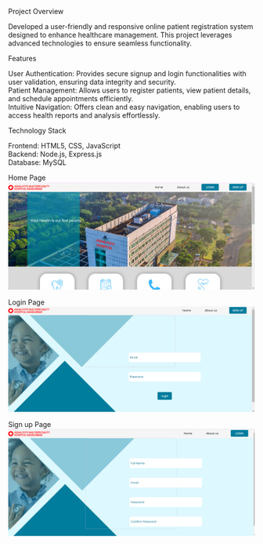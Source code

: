 Project Overview

Developed a user-friendly and responsive online patient registration system designed to enhance healthcare management. This project leverages advanced technologies to ensure seamless functionality.

Features 

User Authentication: Provides secure signup and login functionalities with user validation, ensuring data integrity and security.                                             
Patient Management: Allows users to register patients, view patient details, and schedule appointments efficiently.                                                          
Intuitive Navigation: Offers clean and easy navigation, enabling users to access health reports and analysis effortlessly.

Technology Stack

Frontend: HTML5, CSS, JavaScript                                                                                                                                           
Backend: Node.js, Express.js                                                                                                                                             
Database: MySQL

Home Page
![Home Page Screenshot](screenshots/home_page.png)

Login Page
![Home Page Screenshot](screenshots/login.png)

Sign up Page
![Home Page Screenshot](screenshots/sign.png)

